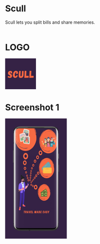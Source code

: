 # Scull
Scull lets you split bills and share memories.
<br><br>
# LOGO
<img src="logo.png" width="100" height="100"/>

# Screenshot 1
<img src="Screenshot%201.png" width="200" height="390px" />

